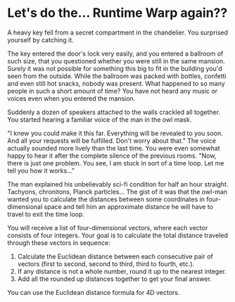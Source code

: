 # Let's do the... Runtime Warp again??

A heavy key fell from a secret compartment in the chandelier. You surprised yourself by catching it.

The key entered the door's lock very easily, and you entered a ballroom of such size, that you questioned whether you were still in the same mansion. Surely it was not possible for something this big to fit in the building you'd seen from the outside. While the ballroom was packed with bottles, confetti and even still hot snacks, nobody was present. What happened to so many people in such a short amount of time? You have not heard any music or voices even when you entered the mansion.

Suddenly a dozen of speakers attached to the walls crackled all together. You started hearing a familiar voice of the man in the owl mask.

"I knew you could make it this far. Everything will be revealed to you soon. And all your requests will be fulfilled. Don't worry about that." The voice actually sounded more lively than the last time. You were even somewhat happy to hear it after the complete silence of the previous rooms. "Now, there is just one problem. You see, I am stuck in sort of a time loop. Let me tell you how it works..."

The man explained his unbelievably sci-fi condition for half an hour straight. Tachyons, chronitons, Planck particles... The gist of it was that the owl-man wanted you to calculate the distances between some coordinates in four-dimensional space and tell him an approximate distance he will have to travel to exit the time loop.

You will receive a list of four-dimensional vectors, where each vector consists of four integers. Your goal is to calculate the total distance traveled through these vectors in sequence:
1. Calculate the Euclidean distance between each consecutive pair of vectors (first to second, second to third, third to fourth, etc.).
2. If any distance is not a whole number, round it up to the nearest integer.
3. Add all the rounded up distances together to get your final answer.

You can use the Euclidean distance formula for 4D vectors.